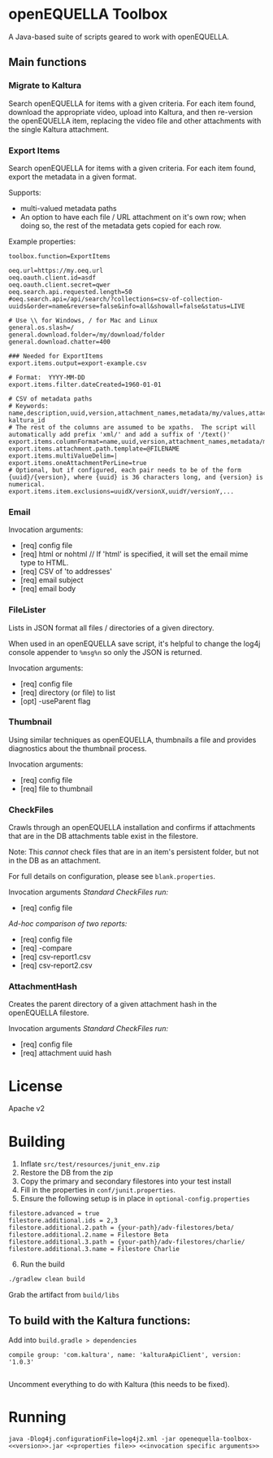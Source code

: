 # openEQUELLA Toolbox
A Java-based suite of scripts geared to work with openEQUELLA.

## Main functions

### Migrate to Kaltura
Search openEQUELLA for items with a given criteria.  For each item found, download the appropriate video, upload into Kaltura, and then re-version the openEQUELLA item, replacing the video file and other attachments with the single Kaltura attachment.

### Export Items
Search openEQUELLA for items with a given criteria.  For each item found, export the metadata in a given format.

Supports:
* multi-valued metadata paths
* An option to have each file / URL attachment on it's own row; when doing so, the rest of the metadata gets copied for each row.

Example properties:
```properties
toolbox.function=ExportItems

oeq.url=https://my.oeq.url
oeq.oauth.client.id=asdf
oeq.oauth.client.secret=qwer
oeq.search.api.requested.length=50
#oeq.search.api=/api/search/?collections=csv-of-collection-uuids&order=name&reverse=false&info=all&showall=false&status=LIVE

# Use \\ for Windows, / for Mac and Linux
general.os.slash=/
general.download.folder=/my/download/folder
general.download.chatter=400

### Needed for ExportItems
export.items.output=export-example.csv

# Format:  YYYY-MM-DD
export.items.filter.dateCreated=1960-01-01

# CSV of metadata paths
# Keywords:  name,description,uuid,version,attachment_names,metadata/my/values,attachment_uuid,attachment_size,item_datecreated,item_datemodified,attachment_disabled, kaltura_id
# The rest of the columns are assumed to be xpaths.  The script will automatically add prefix 'xml/' and add a suffix of '/text()'
export.items.columnFormat=name,uuid,version,attachment_names,metadata/my/values,attachment_uuid,attachment_size,item_datecreated,item_datemodified,attachment_disabled
export.items.attachment.path.template=@FILENAME
export.items.multiValueDelim=|
export.items.oneAttachmentPerLine=true
# Optional, but if configured, each pair needs to be of the form {uuid}/{version}, where {uuid} is 36 characters long, and {version} is numerical.
export.items.item.exclusions=uuidX/versionX,uuidY/versionY,...
```


### Email
Invocation arguments:
* [req] config file
* [req] html or nohtml // If 'html' is specified, it will set the email mime type to HTML.
* [req] CSV of 'to addresses'
* [req] email subject
* [req] email body

### FileLister
Lists in JSON format all files / directories of a given directory.

When used in an openEQUELLA save script, it's helpful to change the log4j console appender to `%msg%n` so only the JSON is returned.

Invocation arguments:
* [req] config file
* [req] directory (or file) to list
* [opt] -useParent flag

### Thumbnail
Using similar techniques as openEQUELLA, thumbnails a file and provides diagnostics about the thumbnail process.

Invocation arguments:
* [req] config file
* [req] file to thumbnail

### CheckFiles
Crawls through an openEQUELLA installation and confirms if attachments that are in the DB attachments table exist in the filestore.

Note:  This *cannot* check files that are in an item's persistent folder, but not in the DB as an attachment.

For full details on configuration, please see `blank.properties`.

Invocation arguments
*Standard CheckFiles run:*
* [req] config file

*Ad-hoc comparison of two reports:*
* [req] config file
* [req] -compare
* [req] csv-report1.csv
* [req] csv-report2.csv

### AttachmentHash
Creates the parent directory of a given attachment hash in the openEQUELLA filestore.

Invocation arguments
*Standard CheckFiles run:*
* [req] config file
* [req] attachment uuid hash

# License
Apache v2

# Building

1. Inflate `src/test/resources/junit_env.zip`
2. Restore the DB from the zip
3. Copy the primary and secondary filestores into your test install
4. Fill in the properties in `conf/junit.properties`.
5. Ensure the following setup is in place in `optional-config.properties`
```properties
filestore.advanced = true
filestore.additional.ids = 2,3
filestore.additional.2.path = {your-path}/adv-filestores/beta/
filestore.additional.2.name = Filestore Beta
filestore.additional.3.path = {your-path}/adv-filestores/charlie/
filestore.additional.3.name = Filestore Charlie
``` 
6. Run the build
```sh
./gradlew clean build
```

Grab the artifact from `build/libs`

## To build with the Kaltura functions:

Add into `build.gradle > dependencies`

```
compile group: 'com.kaltura', name: 'kalturaApiClient', version: '1.0.3'
	
```

Uncomment everything to do with Kaltura (this needs to be fixed).

# Running

```
java -Dlog4j.configurationFile=log4j2.xml -jar openequella-toolbox-<<version>>.jar <<properties file>> <<invocation specific arguments>>
```


